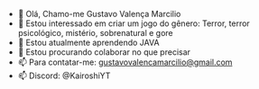 - 👋 Olá, Chamo-me Gustavo Valença Marcilio
- 👀 Estou interessado em criar um jogo do gênero: Terror, terror psicológico, mistério, sobrenatural e gore
- 🌱 Estou atualmente aprendendo JAVA
- 💞️ Estou procurando colaborar no que precisar
- 📫 Para contatar-me: gustavovalencamarcilio@gmail.com
- 📫 Discord: @KairoshiYT

<!---
KawaiiDevelopment/KawaiiDevelopment is a ✨ special ✨ repository because its `README.md` (this file) appears on your GitHub profile.
You can click the Preview link to take a look at your changes.
--->
